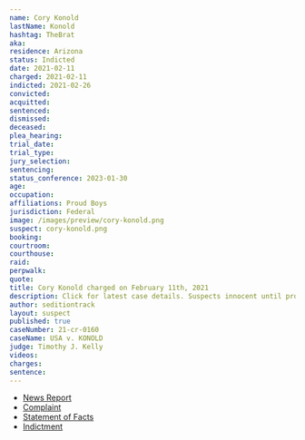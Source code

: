 ```yaml
---
name: Cory Konold
lastName: Konold
hashtag: TheBrat
aka:
residence: Arizona
status: Indicted
date: 2021-02-11
charged: 2021-02-11
indicted: 2021-02-26
convicted:
acquitted:
sentenced:
dismissed:
deceased:
plea_hearing:
trial_date:
trial_type:
jury_selection:
sentencing:
status_conference: 2023-01-30
age:
occupation:
affiliations: Proud Boys
jurisdiction: Federal
image: /images/preview/cory-konold.png
suspect: cory-konold.png
booking:
courtroom:
courthouse:
raid:
perpwalk:
quote:
title: Cory Konold charged on February 11th, 2021
description: Click for latest case details. Suspects innocent until proven guilty.
author: seditiontrack
layout: suspect
published: true
caseNumber: 21-cr-0160
caseName: USA v. KONOLD
judge: Timothy J. Kelly
videos:
charges:
sentence:
---
```

- [News Report](https://www.washingtonpost.com/local/legal-issues/kansas-city-proud-boys-charged-capitol-riots/2021/02/11/389d47b6-6c73-11eb-9ead-673168d5b874_story.html)
- [Complaint](https://www.justice.gov/usao-dc/case-multi-defendant/file/1366446/download)
- [Statement of Facts](https://www.justice.gov/usao-dc/case-multi-defendant/file/1366446/download)
- [Indictment](https://www.justice.gov/usao-dc/case-multi-defendant/file/1377826/download)
